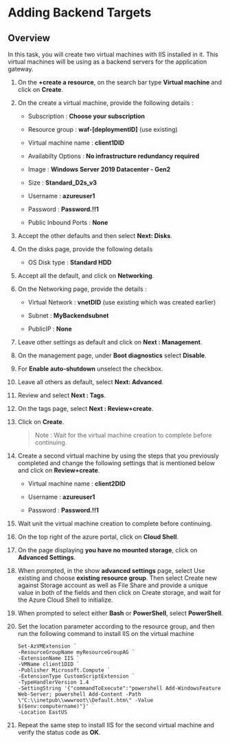 # Adding Backend Targets

## Overview

In this task, you will create two virtual machines with IIS installed in it. This virtual machines will be using as a backend servers for the application gateway.

1. On the **+create a resource**, on the search bar type **Virtual machine** and click on **Create**.

1. On the create a virtual machine, provide the following details : 

     * Subscription : **Choose your subscription**

     * Resource group : **waf-[deploymentID]** (use existing)

     * Virtual machine name : **client1DID**

     * Availabilty Options : **No infrastructure redundancy required**

     * Image : **Windows Server 2019 Datacenter - Gen2**

     * Size :  **Standard_D2s_v3**

     * Username : **azureuser1**

     * Password : **Password.!!1**

     * Public Inbound Ports : **None**

1. Accept the other defaults and then select **Next: Disks**.

1. On the disks page, provide the following details

      * OS Disk type : **Standard HDD**

1. Accept all the default, and click on **Networking**.

1. On the Networking page, provide the details : 
  
     * Virtual Network : **vnetDID** (use existing which was created earlier)

     * Subnet : **MyBackendsubnet**

     * PublicIP : **None**

1. Leave other settings as default and click on **Next : Management**.

1. On the management page, under **Boot diagnostics** select **Disable**.

1. For **Enable auto-shutdown** unselect the checkbox.

1. Leave all others as default, select **Next: Advanced**.

1. Review and select **Next : Tags**.

1. On the tags page, select **Next : Review+create**.

1. Click on **Create**.

    >Note : Wait for the virtual machine creation to complete before continuing.

1. Create a second virtual machine by using the steps that you previously completed and change the following settings that is mentioned below and click on **Review+create**.

     * Virtual machine name : **client2DID**
     
     * Username : **azureuser1**

     * Password : **Password.!!1**

1. Wait unit the virtual machine creation to complete before continuing.

1. On the top right of the azure portal, click on **Cloud Shell**.

1. On the page displaying **you have no mounted storage**, click on **Advanced Settings**.

1. When prompted, in the show **advanced settings** page, select Use existing and choose **existing resource group**. Then select Create new against Storage account as well as File Share and provide a unique value in both of the fields and then click on Create storage, and wait for the Azure Cloud Shell to initialize.

1. When prompted to select either **Bash** or **PowerShell**, select **PowerShell**.  

1. Set the location parameter according to the resource group, and then run the following command to install IIS on the virtual machine

     ``````
     Set-AzVMExtension `
    -ResourceGroupName myResourceGroupAG `
    -ExtensionName IIS `
    -VMName client1DID `
    -Publisher Microsoft.Compute `
    -ExtensionType CustomScriptExtension `
    -TypeHandlerVersion 1.4 `
    -SettingString '{"commandToExecute":"powershell Add-WindowsFeature Web-Server; powershell Add-Content -Path \"C:\\inetpub\\wwwroot\\Default.htm\" -Value $($env:computername)"}' `
    -Location EastUS
    ``````
    
1. Repeat the same step to install IIS for the second virtual machine and verify the status code as **OK**.


